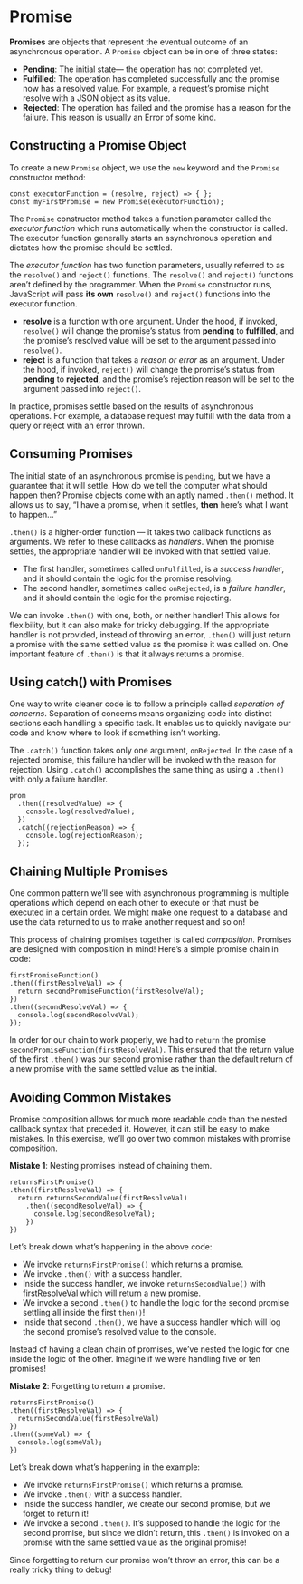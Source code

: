 # Promise
**Promises** are objects that represent the eventual outcome of an asynchronous operation. A `Promise` object can be in one of three states:

* **Pending**: The initial state— the operation has not completed yet.
* **Fulfilled**: The operation has completed successfully and the promise now has a resolved value. For example, a request’s promise might resolve with a JSON object as its value.
* **Rejected**: The operation has failed and the promise has a reason for the failure. This reason is usually an Error of some kind.

## Constructing a Promise Object
To create a new `Promise` object, we use the `new` keyword and the `Promise` constructor method:
```
const executorFunction = (resolve, reject) => { };
const myFirstPromise = new Promise(executorFunction);
```

The `Promise` constructor method takes a function parameter called the _executor function_ which runs automatically when the constructor is called. The executor function generally starts an asynchronous operation and dictates how the promise should be settled.

The _executor function_ has two function parameters, usually referred to as the `resolve()` and `reject()` functions. The `resolve()` and `reject()` functions aren’t defined by the programmer. When the `Promise` constructor runs, JavaScript will pass **its own** `resolve()` and `reject()` functions into the executor function.

* **resolve** is a function with one argument. Under the hood, if invoked, `resolve()` will change the promise’s status from **pending** to **fulfilled**, and the promise’s resolved value will be set to the argument passed into `resolve()`.
* **reject** is a function that takes a _reason or error_ as an argument. Under the hood, if invoked, `reject()` will change the promise’s status from **pending** to **rejected**, and the promise’s rejection reason will be set to the argument passed into `reject()`.

In practice, promises settle based on the results of asynchronous operations. For example, a database request may fulfill with the data from a query or reject with an error thrown.

## Consuming Promises
The initial state of an asynchronous promise is `pending`, but we have a guarantee that it will settle. How do we tell the computer what should happen then? Promise objects come with an aptly named `.then()` method. It allows us to say, “I have a promise, when it settles, **then** here’s what I want to happen…”

`.then()` is a higher-order function — it takes two callback functions as arguments. We refer to these callbacks as _handlers_. When the promise settles, the appropriate handler will be invoked with that settled value.

* The first handler, sometimes called `onFulfilled`, is a _success handler_, and it should contain the logic for the promise resolving.
* The second handler, sometimes called `onRejected`, is a _failure handler_, and it should contain the logic for the promise rejecting.

We can invoke `.then()` with one, both, or neither handler! This allows for flexibility, but it can also make for tricky debugging. If the appropriate handler is not provided, instead of throwing an error, `.then()` will just return a promise with the same settled value as the promise it was called on. One important feature of `.then()` is that it always returns a promise. 

## Using catch() with Promises
One way to write cleaner code is to follow a principle called _separation of concerns_. Separation of concerns means organizing code into distinct sections each handling a specific task. It enables us to quickly navigate our code and know where to look if something isn’t working.

The `.catch()` function takes only one argument, `onRejected`. In the case of a rejected promise, this failure handler will be invoked with the reason for rejection. Using `.catch()` accomplishes the same thing as using a `.then()` with only a failure handler.
```
prom
  .then((resolvedValue) => {
    console.log(resolvedValue);
  })
  .catch((rejectionReason) => {
    console.log(rejectionReason);
  });
```
  
 ## Chaining Multiple Promises
One common pattern we’ll see with asynchronous programming is multiple operations which depend on each other to execute or that must be executed in a certain order. We might make one request to a database and use the data returned to us to make another request and so on!

This process of chaining promises together is called _composition_. Promises are designed with composition in mind! Here’s a simple promise chain in code:
```
firstPromiseFunction()
.then((firstResolveVal) => {
  return secondPromiseFunction(firstResolveVal);
})
.then((secondResolveVal) => {
  console.log(secondResolveVal);
});
```

In order for our chain to work properly, we had to `return` the promise `secondPromiseFunction(firstResolveVal)`. This ensured that the return value of the first `.then()` was our second promise rather than the default return of a new promise with the same settled value as the initial.

## Avoiding Common Mistakes
Promise composition allows for much more readable code than the nested callback syntax that preceded it. However, it can still be easy to make mistakes. In this exercise, we’ll go over two common mistakes with promise composition.

**Mistake 1**: Nesting promises instead of chaining them.
```
returnsFirstPromise()
.then((firstResolveVal) => {
  return returnsSecondValue(firstResolveVal)
    .then((secondResolveVal) => {
      console.log(secondResolveVal);
    })
})
```
Let’s break down what’s happening in the above code:

* We invoke `returnsFirstPromise()` which returns a promise.
* We invoke `.then()` with a success handler.
* Inside the success handler, we invoke `returnsSecondValue()` with firstResolveVal which will return a new promise.
* We invoke a second `.then()` to handle the logic for the second promise settling all inside the first `then()`!
* Inside that second `.then()`, we have a success handler which will log the second promise’s resolved value to the console.

Instead of having a clean chain of promises, we’ve nested the logic for one inside the logic of the other. Imagine if we were handling five or ten promises!

**Mistake 2**: Forgetting to return a promise.
```
returnsFirstPromise()
.then((firstResolveVal) => {
  returnsSecondValue(firstResolveVal)
})
.then((someVal) => {
  console.log(someVal);
})
```
Let’s break down what’s happening in the example:

* We invoke `returnsFirstPromise()` which returns a promise.
* We invoke `.then()` with a success handler.
* Inside the success handler, we create our second promise, but we forget to return it!
* We invoke a second `.then()`. It’s supposed to handle the logic for the second promise, but since we didn’t return, this `.then()` is invoked on a promise with the same settled value as the original promise!

Since forgetting to return our promise won’t throw an error, this can be a really tricky thing to debug!





 
  
  
  
  
  
  






